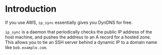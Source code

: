 <!--
  ** File Name:	README.md
  ** Author:	Aditya Ramesh
  ** Date:	01/09/2014
  ** Contact:	_@adityaramesh.com
-->

# Introduction

If you use AWS, `ip_sync` essentially gives you DynDNS for free.

`ip_sync` is a daemon that periodically checks the public IP address of the host
machine, and pushes the address to an A record for a hosted zone. This allows
you to tie an SSH server behind a dynamic IP to a domain name like
`bob.example.com`.
